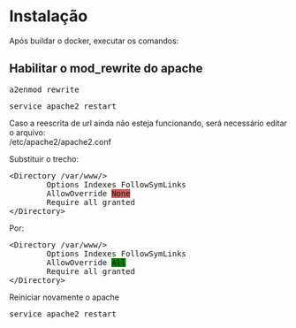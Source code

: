 # Instalação

Após buildar o docker, executar os comandos:

## Habilitar o mod_rewrite do apache

<pre>a2enmod rewrite</pre>
<pre>service apache2 restart</pre>

Caso a reescrita de url ainda não esteja funcionando, será necessário editar o arquivo:<br>
/etc/apache2/apache2.conf<br>

Substituir o trecho:
<pre>
&lt;Directory /var/www/&gt;
        Options Indexes FollowSymLinks
        AllowOverride <span style="background-color: indianred">None</span>
        Require all granted
&lt;/Directory&gt;
</pre>

Por:

<pre>
&lt;Directory /var/www/&gt;
        Options Indexes FollowSymLinks
        AllowOverride <span style="background-color: green">All</span> 
        Require all granted
&lt;/Directory&gt;
</pre>

Reiniciar novamente o apache<br>
<pre>service apache2 restart</pre>
